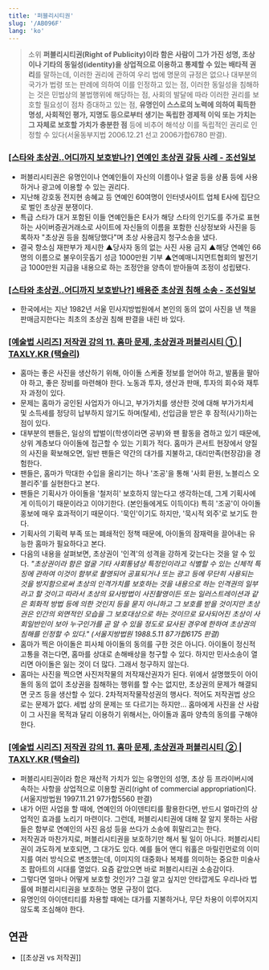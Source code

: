 ```yaml
---
title: '퍼블리시티권'
slug: '/AB096F'
lang: 'ko'
---
```


> 소위 **퍼블리시티권(Right of Publicity)이라 함은 사람이 그가 가진 성명, 초상이나 기타의 동일성(identity)을 상업적으로 이용하고 통제할 수 있는 배타적 권리**를 말하는데, 이러한 권리에 관하여 우리 법에 명문의 규정은 없으나 대부분의 국가가 법령 또는 판례에 의하여 이를 인정하고 있는 점, 이러한 동일성을 침해하는 것은 민법상의 불법행위에 해당하는 점, 사회의 발달에 따라 이러한 권리를 보호할 필요성이 점차 증대하고 있는 점, **유명인이 스스로의 노력에 의하여 획득한 명성, 사회적인 평가, 지명도 등으로부터 생기는 독립한 경제적 이익 또는 가치는 그 자체로 보호할 가치가 충분한 점** 등에 비추어 해석상 이를 독립적인 권리로 인정할 수 있다(서울동부지법 2006.12.21 선고 2006가합6780 판결).

### [[스타와 초상권..어디까지 보호받나?] 연예인 초상권 갈등 사례 - 조선일보](https://www.chosun.com/site/data/html_dir/2009/12/20/2009122000365.html)

- 퍼블리시티권은 유명인이나 연예인들이 자신의 이름이나 얼굴 등을 상품 등에 사용하거나 광고에 이용할 수 있는 권리다.
- 지난해 강호동 전지현 송혜교 등 연예인 60여명이 인터넷사이트 업체 E사에 집단으로 벌인 초상권 분쟁이다.
- 특급 스타가 대거 포함된 이들 연예인들은 E사가 해당 스타의 인기도를 주가로 표현하는 사이버증권거래소로 사이트에 자신들의 이름을 포함한 신상정보와 사진을 등록하자 "초상권 등을 침해당했다"며 초상 사용금지 청구소송을 냈다.
- 결국 항소심 재판부가 제시한 ▲당사자 동의 없는 사진 사용 금지 ▲해당 연예인 66명의 이름으로 불우이웃돕기 성금 1000만원 기부 ▲연예매니지먼트협회의 발전기금 1000만원 지급을 내용으로 하는 조정안을 양측이 받아들여 조정이 성립됐다.

### [[스타와 초상권..어디까지 보호받나?] 배용준 초상권 침해 소송 - 조선일보](https://www.chosun.com/site/data/html_dir/2009/12/20/2009122000360.html)

- 한국에서는 지난 1982년 서울 민사지방법원에서 본인의 동의 없이 사진을 낸 책을 판매금지한다는 최초의 초상권 침해 판결을 내린 바 있다.

### [[예술법 시리즈] 저작권 강의 11. 홈마 문제, 초상권과 퍼블리시티 ① | TAXLY.KR (택슬리)](https://taxly.kr/post/513-%EC%98%88%EC%88%A0%EB%B2%95-%EC%8B%9C%EB%A6%AC%EC%A6%88-%EC%A0%80%EC%9E%91%EA%B6%8C-%EA%B0%95%EC%9D%98-11-%ED%99%88%EB%A7%88-%EB%AC%B8%EC%A0%9C-%EC%B4%88%EC%83%81%EA%B6%8C%EA%B3%BC-%ED%8D%BC%EB%B8%94%EB%A6%AC%EC%8B%9C%ED%8B%B0)

- 홈마는 좋은 사진을 생산하기 위해, 아이돌 스케줄 정보를 얻어야 하고, 발품을 팔아야 하고, 좋은 장비를 마련해야 한다. 노동과 투자, 생산과 판매, 투자의 회수와 재투자 과정이 있다.
- 문제는 홈마가 공인된 사업자가 아니고, 부가가치를 생산한 것에 대해 부가가치세 및 소득세를 정당히 납부하지 않기도 하며(탈세), 선입금을 받은 후 잠적(사기)하는 점이 있다.
- 대부분의 팬들은, 일상의 밥벌이(학생이라면 공부)와 팬 활동을 겸하고 있기 때문에, 상위 계층보다 아이돌에 접근할 수 있는 기회가 적다. 홈마가 콘서트 현장에서 양질의 사진을 확보해오면, 일반 팬들은 약간의 대가를 지불하고, 대리만족(현장감)을 경험한다.
- 팬들은, 홈마가 막대한 수입을 올리기는 하나 '조공'을 통해 '사회 환원, 노블리스 오블리주'를 실현한다고 본다.
- 팬들은 기획사가 아이돌을 '철저히' 보호하지 않는다고 생각하는데, 그게 기획사에게 이득이기 때문이라고 이야기한다. (본인들에게도 이득이다) 특히 '조공'이 아이돌 홍보에 매우 효과적이기 때문이다. '묵인'이기도 하지만, '묵시적 외주'로 보기도 한다.
- 기획사의 기획력 부족 또는 폐쇄적인 정책 때문에, 아이돌의 잠재력을 끌어내는 유능한 홈마가 필요하다고 본다.
- 다음의 내용을 살펴보면, 초상권이 '인격'의 성격을 강하게 갖는다는 것을 알 수 있다. _"초상권이라 함은 얼굴 기타 사회통념상 특정인이라고 식별할 수 있는 신체적 특징에 관하여 이것이 함부로 촬영되어 공표되거나 또는 광고 등에 무단히 사용되는 것을 방지함으로써 초상의 인격가치를 보호하는 것을 내용으로 하는 인격권의 일부라고 할 것이고 따라서 초상의 묘사방법이 사진촬영이든 또는 일러스트레이션과 같은 회화적 방법 등에 의한 것인지 등을 묻지 아니하고 그 보호를 받을 것이지만 초상권은 인간의 외면적인 모습을 그 보호대상으로 하는 것이므로 묘사되어진 초상이 사회일반인이 보아 누구인가를 곧 알 수 있을 정도로 묘사된 경우에 한하여 초상권의 침해를 인정할 수 있다." (서울지방법원 1988.5.11 87가합6175 판결)_
- 홈마가 찍은 아이돌은 피사체 아이돌의 동의를 구한 것은 아니다. 아이돌이 정신적 고통을 겪는다면, 홈마를 상대로 손해배상을 청구할 수 있다. 하지만 민사소송이 열리면 아이돌은 잃는 것이 더 많다. 그래서 청구하지 않는다.
- 홈마는 사진을 찍으면 사진저작물의 저작재산권자가 된다. 위에서 설명했듯이 아이돌의 동의 없이 초상권을 침해하는 행위를 할 수는 없지만, 초상권의 문제가 해결되면 굿즈 등을 생산할 수 있다. 2차적저작물작성권의 행사다. 적어도 저작권법 상으로는 문제가 없다. 세법 상의 문제는 또 다르기는 하지만... 홈마에게 사진을 산 사람이 그 사진을 목적과 달리 이용하기 위해서는, 아이돌과 홈마 양측의 동의를 구해야 한다.

### [[예술법 시리즈] 저작권 강의 11. 홈마 문제, 초상권과 퍼블리시티 ② | TAXLY.KR (택슬리)](https://taxly.kr/post/514-%EC%98%88%EC%88%A0%EB%B2%95-%EC%8B%9C%EB%A6%AC%EC%A6%88-%EC%A0%80%EC%9E%91%EA%B6%8C-%EA%B0%95%EC%9D%98-11-%ED%99%88%EB%A7%88-%EB%AC%B8%EC%A0%9C-%EC%B4%88%EC%83%81%EA%B6%8C%EA%B3%BC-%ED%8D%BC%EB%B8%94%EB%A6%AC%EC%8B%9C%ED%8B%B0--%EC%98%88%EC%88%A0%EB%B2%95-%EC%8B%9C%EB%A6%AC%EC%A6%88-%EC%A0%80%EC%9E%91%EA%B6%8C-%EA%B0%95%EC%9D%98-11-%ED%99%88%EB%A7%88-%EB%AC%B8%EC%A0%9C-%EC%B4%88%EC%83%81%EA%B6%8C%EA%B3%BC-%ED%8D%BC%EB%B8%94%EB%A6%AC%EC%8B%9C%ED%8B%B0-)

- 퍼블리시티권이라 함은 재산적 가치가 있는 유명인의 성명, 초상 등 프라이버시에 속하는 사항을 상업적으로 이용할 권리(right of commercial appropriation)다. (서울지방법원 1997.11.21 97가합5560 판결)
- 내가 어떤 사업을 할 때에, 연예인의 아이덴티티를 활용한다면, 반드시 얼마간의 상업적인 효과를 노리기 마련이다. 그런데, 퍼블리시티권에 대해 잘 알지 못하는 사람들은 함부로 연예인의 사진 음성 등을 쓰다가 소송에 휘말리고는 한다.
- 저작권과 마찬가지로, 퍼블리시티권을 보호하기만 해서 될 일이 아니다. 퍼블리시티권이 과도하게 보호되면, 그 대가도 있다. 예를 들어 앤디 워홀은 마릴린먼로의 이미지를 여러 방식으로 변조했는데, 이미지의 대중화나 복제를 의미하는 중요한 미술사조 팝아트의 시대를 열었다. 요즘 같았으면 바로 퍼블리시티권 소송감이다.
- 그렇다면 얼마나 어떻게 보호할 것인가? 그걸 알고 싶지만 안타깝게도 우리나라 법률에 퍼블리시티권을 보호하는 명문 규정이 없다.
- 유명인의 아이덴티티를 차용할 때에는 대가를 지불하거나, 무단 차용이 이루어지지 않도록 조심해야 한다.

## 연관

- [[초상권 vs 저작권]]
